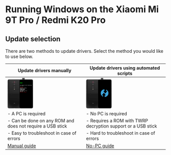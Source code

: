 # Running Windows on the Xiaomi Mi 9T Pro / Redmi K20 Pro

## Update selection
There are two methods to update drivers. Select the method you would like to use below.

| **Update drivers manually** | **Update drivers using automated scripts** 
|------------------------------------------------------------------------------------------------------------------------|-------------------------------------------------------------------------------------------------------------------
| <a href="update.md"><img src="https://github.com/new-WoA-Raphael/woa-raphael/blob/main/guide/zmanual.png" width="80"></a> | <a href="nopcupdate.md"><img src="https://github.com/new-WoA-Raphael/woa-raphael/blob/main/guide/znopc.png" width="80"></a>
| - A PC is required | - No PC is required
| - Can be done on any ROM and does not require a USB stick | - Requires a ROM with TWRP decryption support or a USB stick
| - Easy to troubleshoot in case of errors | - Hard to troubleshoot in case of errors
| [Manual guide](update.md) | [No-PC guide](nopcupdate.md)












